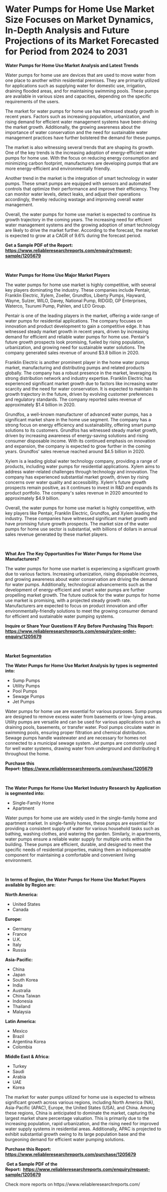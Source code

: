 <p><h1>Water Pumps for Home Use Market Size Focuses on Market Dynamics, In-Depth Analysis and Future Projections of its Market Forecasted for Period from 2024 to 2031</h1></p><p><strong>Water Pumps for Home Use Market Analysis and Latest Trends</strong></p>
<p><p>Water pumps for home use are devices that are used to move water from one place to another within residential premises. They are primarily utilized for applications such as supplying water for domestic use, irrigation, draining flooded areas, and for maintaining swimming pools. These pumps are available in various sizes and capacities, depending on the specific requirements of the users.</p><p>The market for water pumps for home use has witnessed steady growth in recent years. Factors such as increasing population, urbanization, and rising demand for efficient water management systems have been driving the market growth. Additionally, the growing awareness about the importance of water conservation and the need for sustainable water management practices have further bolstered the demand for these pumps.</p><p>The market is also witnessing several trends that are shaping its growth. One of the key trends is the increasing adoption of energy-efficient water pumps for home use. With the focus on reducing energy consumption and minimizing carbon footprint, manufacturers are developing pumps that are more energy-efficient and environmentally friendly.</p><p>Another trend in the market is the integration of smart technology in water pumps. These smart pumps are equipped with sensors and automated controls that optimize their performance and improve their efficiency. They can monitor water levels, detect leaks, and adjust their operations accordingly, thereby reducing wastage and improving overall water management.</p><p>Overall, the water pumps for home use market is expected to continue its growth trajectory in the coming years. The increasing need for efficient water management systems and the growing adoption of smart technology are likely to drive the market further. According to the forecast, the market is expected to grow at a CAGR of 9.6% during the forecast period.</p></p>
<p><strong>Get a Sample PDF of the Report:&nbsp; <a href="https://www.reliableresearchreports.com/enquiry/request-sample/1205679">https://www.reliableresearchreports.com/enquiry/request-sample/1205679</a></strong></p>
<p>&nbsp;</p>
<p><strong>Water Pumps for Home Use Major Market Players</strong></p>
<p><p>The water pumps for home use market is highly competitive, with several key players dominating the industry. These companies include Pentair, Franklin Electric, Xylem, Zoeller, Grundfos, Liberty Pumps, Hayward, Wayne, Sulzer, WILO, Davey, National Pump, RIDGID, GP Enterprises, Waterco, Tsurumi Pump, Pahlen, and LEO Group.</p><p>Pentair is one of the leading players in the market, offering a wide range of water pumps for residential applications. The company focuses on innovation and product development to gain a competitive edge. It has witnessed steady market growth in recent years, driven by increasing demand for efficient and reliable water pumps for home use. Pentair's future growth prospects look promising, fueled by rising population, urbanization, and growing need for sustainable water solutions. The company generated sales revenue of around $3.8 billion in 2020.</p><p>Franklin Electric is another prominent player in the home water pumps market, manufacturing and distributing pumps and related products globally. The company has a robust presence in the market, leveraging its strong distribution network and industry expertise. Franklin Electric has experienced significant market growth due to factors like increasing water scarcity and the need for water conservation. It is expected to maintain its growth trajectory in the future, driven by evolving customer preferences and regulatory standards. The company reported sales revenue of approximately $1.4 billion in 2020.</p><p>Grundfos, a well-known manufacturer of advanced water pumps, has a significant market share in the home use segment. The company has a strong focus on energy efficiency and sustainability, offering smart pump solutions to its customers. Grundfos has witnessed steady market growth, driven by increasing awareness of energy-saving solutions and rising consumer disposable income. With its continued emphasis on innovation and expansion, the company is expected to grow further in the coming years. Grundfos' sales revenue reached around $4.5 billion in 2020.</p><p>Xylem is a leading global water technology company, providing a range of products, including water pumps for residential applications. Xylem aims to address water-related challenges through technology and innovation. The company has experienced substantial market growth, driven by rising concerns over water quality and accessibility. Xylem's future growth prospects remain positive, as it continues to invest in R&D and expands its product portfolio. The company's sales revenue in 2020 amounted to approximately $4.9 billion.</p><p>Overall, the water pumps for home use market is highly competitive, with key players like Pentair, Franklin Electric, Grundfos, and Xylem leading the industry. These companies have witnessed significant market growth and have promising future growth prospects. The market size of the water pumps for home use sector is substantial, with billions of dollars in annual sales revenue generated by these market players.</p></p>
<p>&nbsp;</p>
<p><strong>What Are The Key Opportunities For Water Pumps for Home Use Manufacturers?</strong></p>
<p><p>The water pumps for home use market is experiencing a significant growth due to various factors. Increasing urbanization, rising disposable incomes, and growing awareness about water conservation are driving the demand for water pumps. Additionally, technological advancements such as the development of energy-efficient and smart water pumps are further propelling market growth. The future outlook for the water pumps for home use market is promising, with a projected steady growth rate. Manufacturers are expected to focus on product innovation and offer environmentally-friendly solutions to meet the growing consumer demand for efficient and sustainable water pumping systems.</p></p>
<p><strong>Inquire or Share Your Questions If Any Before Purchasing This Report: <a href="https://www.reliableresearchreports.com/enquiry/pre-order-enquiry/1205679">https://www.reliableresearchreports.com/enquiry/pre-order-enquiry/1205679</a></strong></p>
<p>&nbsp;</p>
<p><strong>Market Segmentation</strong></p>
<p><strong>The Water Pumps for Home Use Market Analysis by types is segmented into:</strong></p>
<p><ul><li>Sump Pumps</li><li>Utility Pumps</li><li>Pool Pumps</li><li>Sewage Pumps</li><li>Jet Pumps</li></ul></p>
<p><p>Water pumps for home use are essential for various purposes. Sump pumps are designed to remove excess water from basements or low-lying areas. Utility pumps are versatile and can be used for various applications such as draining pools, basements, or transfer water. Pool pumps circulate water in swimming pools, ensuring proper filtration and chemical distribution. Sewage pumps handle wastewater and are necessary for homes not connected to a municipal sewage system. Jet pumps are commonly used for well water systems, drawing water from underground and distributing it throughout the home.</p></p>
<p><strong>Purchase this Report:&nbsp;<a href="https://www.reliableresearchreports.com/purchase/1205679">https://www.reliableresearchreports.com/purchase/1205679</a></strong></p>
<p>&nbsp;</p>
<p><strong>The Water Pumps for Home Use Market Industry Research by Application is segmented into:</strong></p>
<p><ul><li>Single-Family Home</li><li>Apartment</li></ul></p>
<p><p>Water pumps for home use are widely used in the single-family home and apartment market. In single-family homes, these pumps are essential for providing a consistent supply of water for various household tasks such as bathing, washing clothes, and watering the garden. Similarly, in apartments, water pumps ensure a reliable water supply for multiple units within the building. These pumps are efficient, durable, and designed to meet the specific needs of residential properties, making them an indispensable component for maintaining a comfortable and convenient living environment.</p></p>
<p>&nbsp;</p>
<p><strong>In terms of Region, the Water Pumps for Home Use Market Players available by Region are:</strong></p>
<p>
    <p> <strong> North America: </strong>
        <ul>
            <li>United States</li>
            <li>Canada</li>
        </ul>
        </p> 
    <p> <strong> Europe: </strong>
        <ul>
            <li>Germany</li>
            <li>France</li>
            <li>U.K.</li>
            <li>Italy</li>
            <li>Russia</li>
        </ul>
        </p> 
    <p> <strong> Asia-Pacific: </strong>
        <ul>
            <li>China</li>
            <li>Japan</li>
            <li>South Korea</li>
            <li>India</li>
            <li>Australia</li>
            <li>China Taiwan</li>
            <li>Indonesia</li>
            <li>Thailand</li>
            <li>Malaysia</li>
        </ul>
        </p> 
    <p> <strong> Latin America: </strong>
        <ul>
            <li>Mexico</li>
            <li>Brazil</li>
            <li>Argentina Korea</li>
            <li>Colombia</li>
        </ul>
        </p> 
    <p> <strong> Middle East & Africa: </strong>
        <ul>
            <li>Turkey</li>
            <li>Saudi</li>
            <li>Arabia</li>
            <li>UAE</li>
            <li>Korea</li>
        </ul>
    </p>
    </p>
<p><p>The market for water pumps utilized for home use is expected to witness significant growth across various regions, including North America (NA), Asia-Pacific (APAC), Europe, the United States (USA), and China. Among these regions, China is anticipated to dominate the market, capturing the largest market share percentage valuation. This is primarily due to the increasing population, rapid urbanization, and the rising need for improved water supply systems in residential areas. Additionally, APAC is projected to exhibit substantial growth owing to its large population base and the burgeoning demand for efficient water pumping solutions.</p></p>
<p><strong>Purchase this Report: <a href="https://www.reliableresearchreports.com/purchase/1205679">https://www.reliableresearchreports.com/purchase/1205679</a></strong></p>
<p>&nbsp;<strong>Get a Sample PDF of the Report:&nbsp;&nbsp;<a href="https://www.reliableresearchreports.com/enquiry/request-sample/1205679">https://www.reliableresearchreports.com/enquiry/request-sample/1205679</a></strong></p>
<p><strong></strong></p>
<p>Check more reports on https://www.reliableresearchreports.com/</p>